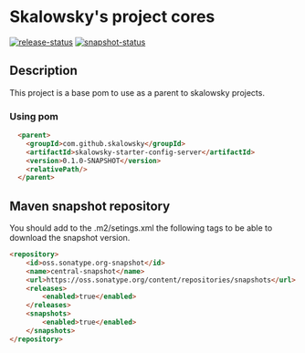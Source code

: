 # Skalowsky's project cores
[![release-status](https://github.com/skalowsky/core/workflows/maven-deploy-release/badge.svg)](https://github.com/skalowsky/core/actions)
[![snapshot-status](https://github.com/skalowsky/core/workflows/maven-deploy-snapshot/badge.svg)](https://github.com/skalowsky/core/actions)

## Description
This project is a base pom to use as a parent to skalowsky projects.

### Using pom
```html
  <parent>
    <groupId>com.github.skalowsky</groupId>
    <artifactId>skalowsky-starter-config-server</artifactId>
    <version>0.1.0-SNAPSHOT</version>
    <relativePath/>
  </parent>
```
## Maven snapshot repository
You should add to the .m2/setings.xml the following tags to be able to download the snapshot version.
```html
<repository>
    <id>oss.sonatype.org-snapshot</id>
    <name>central-snapshot</name>
    <url>https://oss.sonatype.org/content/repositories/snapshots</url>
    <releases>
        <enabled>true</enabled>
    </releases>
    <snapshots>
        <enabled>true</enabled>
    </snapshots>
</repository>
```
